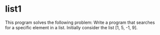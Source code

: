 # list1
This program solves the following problem: Write a program that searches for a specific element in a list. Initially consider the list [1, 5, -1, 9].

